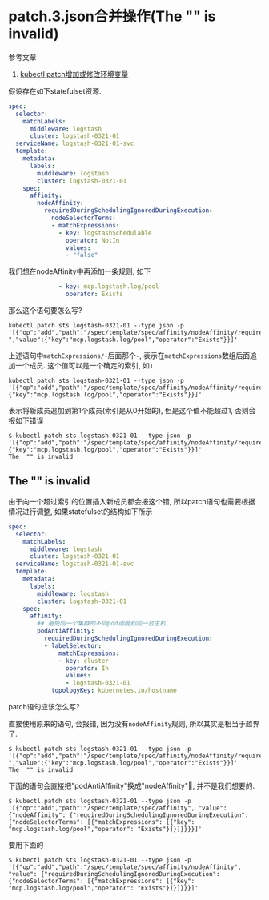 # patch.3.json合并操作(The  "" is invalid)

参考文章

1. [kubectl patch增加或修改环境变量](https://blog.csdn.net/m0_37549390/article/details/118371216)

假设存在如下statefulset资源.

```yaml
spec:
  selector:
    matchLabels:
      middleware: logstash
      cluster: logstash-0321-01
  serviceName: logstash-0321-01-svc
  template:
    metadata:
      labels:
        middleware: logstash
        cluster: logstash-0321-01
    spec:
      affinity:
        nodeAffinity:
          requiredDuringSchedulingIgnoredDuringExecution:
            nodeSelectorTerms:
            - matchExpressions:
              - key: logstashSchedulable
                operator: NotIn
                values:
                - "false"

```

我们想在nodeAffinity中再添加一条规则, 如下

```yaml
              - key: mcp.logstash.log/pool
                operator: Exists
```

那么这个语句要怎么写?

```
kubectl patch sts logstash-0321-01 --type json -p '[{"op":"add","path":"/spec/template/spec/affinity/nodeAffinity/requiredDuringSchedulingIgnoredDuringExecution/nodeSelectorTerms/0/matchExpressions/-","value":{"key":"mcp.logstash.log/pool","operator":"Exists"}}]'
```

上述语句中`matchExpressions/-`后面那个`-`, 表示在`matchExpressions`数组后面追加一个成员. 这个值可以是一个确定的索引, 如`1`

```
kubectl patch sts logstash-0321-01 --type json -p '[{"op":"add","path":"/spec/template/spec/affinity/nodeAffinity/requiredDuringSchedulingIgnoredDuringExecution/nodeSelectorTerms/0/matchExpressions/1","value":{"key":"mcp.logstash.log/pool","operator":"Exists"}}]'
```

表示将新成员追加到第1个成员(索引是从0开始的), 但是这个值不能超过1, 否则会报如下错误

```console
$ kubectl patch sts logstash-0321-01 --type json -p '[{"op":"add","path":"/spec/template/spec/affinity/nodeAffinity/requiredDuringSchedulingIgnoredDuringExecution/nodeSelectorTerms/0/matchExpressions/2","value":{"key":"mcp.logstash.log/pool","operator":"Exists"}}]'
The  "" is invalid
```

## The "" is invalid

由于向一个超过索引的位置插入新成员都会报这个错, 所以patch语句也需要根据情况进行调整, 如果statefulset的结构如下所示

```yaml
spec:
  selector:
    matchLabels:
      middleware: logstash
      cluster: logstash-0321-01
  serviceName: logstash-0321-01-svc
  template:
    metadata:
      labels:
        middleware: logstash
        cluster: logstash-0321-01
    spec:
      affinity:
        ## 避免同一个集群的不同pod调度到同一台主机
        podAntiAffinity:
          requiredDuringSchedulingIgnoredDuringExecution:
          - labelSelector:
              matchExpressions:
              - key: cluster
                operator: In
                values:
                - logstash-0321-01
            topologyKey: kubernetes.io/hostname
```

patch语句应该怎么写?

直接使用原来的语句, 会报错, 因为没有`nodeAffinity`规则, 所以其实是相当于越界了.

```
$ kubectl patch sts logstash-0321-01 --type json -p '[{"op":"add","path":"/spec/template/spec/affinity/nodeAffinity/requiredDuringSchedulingIgnoredDuringExecution/nodeSelectorTerms/0/matchExpressions/-","value":{"key":"mcp.logstash.log/pool","operator":"Exists"}}]'
The  "" is invalid
```

下面的语句会直接把"podAntiAffinity"换成"nodeAffinity"🤨, 并不是我们想要的.

```console
$ kubectl patch sts logstash-0321-01 --type json -p '[{"op":"add","path":"/spec/template/spec/affinity", "value":{"nodeAffinity": {"requiredDuringSchedulingIgnoredDuringExecution": {"nodeSelectorTerms": [{"matchExpressions": [{"key": "mcp.logstash.log/pool","operator": "Exists"}]}]}}}}]'
```

要用下面的

```console
$ kubectl patch sts logstash-0321-01 --type json -p '[{"op":"add","path":"/spec/template/spec/affinity/nodeAffinity", "value": {"requiredDuringSchedulingIgnoredDuringExecution": {"nodeSelectorTerms": [{"matchExpressions": [{"key": "mcp.logstash.log/pool","operator": "Exists"}]}]}}}]'
```
